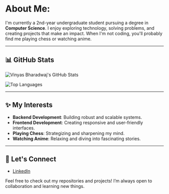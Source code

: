 # About Me:  

I'm currently a 2nd-year undergraduate student pursuing a degree in **Computer Science**. I enjoy exploring technology, solving problems, and creating projects that make an impact. When I'm not coding, you'll probably find me playing chess or watching anime.

---

## 📊 GitHub Stats
![Vinyas Bharadwaj's GitHub Stats](https://github-readme-stats.vercel.app/api?username=vinyas-bharadwaj&show_icons=true&theme=radical)

![Top Languages](https://github-readme-stats.vercel.app/api/top-langs/?username=vinyas-bharadwaj&layout=compact&theme=radical)


---

## ✨ My Interests
- **Backend Development**: Building robust and scalable systems.
- **Frontend Development**: Creating responsive and user-friendly interfaces.
- **Playing Chess**: Strategizing and sharpening my mind.
- **Watching Anime**: Relaxing and diving into fascinating stories.

---

## 🔄 Let's Connect  
- [LinkedIn]([https://www.linkedin.com/in/your-profil](https://www.linkedin.com/in/vinyas-bharadwaj-443982293/)e) 

Feel free to check out my repositories and projects! I’m always open to collaboration and learning new things.



<!--
**vinyas-bharadwaj/vinyas-bharadwaj** is a ✨ _special_ ✨ repository because its `README.md` (this file) appears on your GitHub profile.

Here are some ideas to get you started:

- 🔭 I’m currently working on ...
- 🌱 I’m currently learning ...
- 👯 I’m looking to collaborate on ...
- 🤔 I’m looking for help with ...
- 💬 Ask me about ...
- 📫 How to reach me: ...
- 😄 Pronouns: ...
- ⚡ Fun fact: ...
-->
